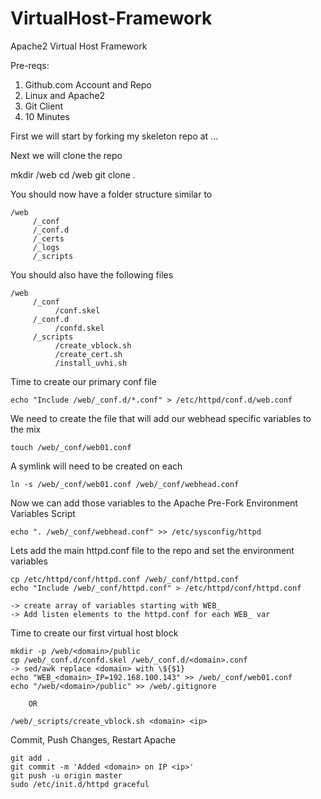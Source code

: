 VirtualHost-Framework
=====================

Apache2 Virtual Host Framework

Pre-reqs:

1) Github.com Account and Repo
2) Linux and Apache2
3) Git Client
4) 10 Minutes

First we will start by forking my skeleton repo at ...

Next we will clone the repo

  mkdir /web
	cd /web
	git clone <git url> .

You should now have a folder structure similar to

	/web
	     /_conf
	     /_conf.d
	     /_certs
	     /_logs
	     /_scripts

You should also have the following files

	/web
	     /_conf
		      /conf.skel
	     /_conf.d
		      /confd.skel
	     /_scripts
		      /create_vblock.sh
		      /create_cert.sh
		      /install_uvhi.sh

Time to create our primary conf file

	echo "Include /web/_conf.d/*.conf" > /etc/httpd/conf.d/web.conf

We need to create the file that will add our webhead specific variables to the mix

	touch /web/_conf/web01.conf

A symlink will need to be created on each 

	ln -s /web/_conf/web01.conf /web/_conf/webhead.conf

Now we can add those variables to the Apache Pre-Fork Environment Variables Script

	echo ". /web/_conf/webhead.conf" >> /etc/sysconfig/httpd

Lets add the main httpd.conf file to the repo and set the environment variables

	cp /etc/httpd/conf/httpd.conf /web/_conf/httpd.conf
	echo "Include /web/_conf/httpd.conf" > /etc/httpd/conf/httpd.conf
	
	-> create array of variables starting with WEB_
	-> Add listen elements to the httpd.conf for each WEB_ var

Time to create our first virtual host block

	mkdir -p /web/<domain>/public
	cp /web/_conf.d/confd.skel /web/_conf.d/<domain>.conf
	-> sed/awk replace <domain> with \${$1}
	echo "WEB_<domain>_IP=192.168.100.143" >> /web/_conf/web01.conf
	echo "/web/<domain>/public" >> /web/.gitignore

		OR

	/web/_scripts/create_vblock.sh <domain> <ip>

Commit, Push Changes, Restart Apache

	git add .
	git commit -m 'Added <domain> on IP <ip>'
	git push -u origin master
	sudo /etc/init.d/httpd graceful
